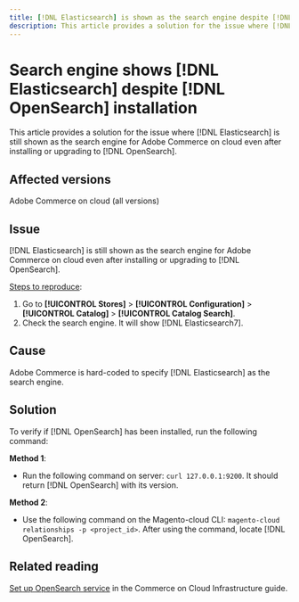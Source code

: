 ```yaml
---
title: [!DNL Elasticsearch] is shown as the search engine despite [!DNL OpenSearch] installation
description: This article provides a solution for the issue where [!DNL Elasticsearch] is still shown as the search engine for Adobe Commerce on cloud even after installing or upgrading to [!DNL OpenSearch].
---
```

# Search engine shows [!DNL Elasticsearch] despite [!DNL OpenSearch] installation

This article provides a solution for the issue where [!DNL Elasticsearch] is still shown as the search engine for Adobe Commerce on cloud even after installing or upgrading to [!DNL OpenSearch].

## Affected versions

Adobe Commerce on cloud (all versions)

## Issue

[!DNL Elasticsearch] is still shown as the search engine for Adobe Commerce on cloud even after installing or upgrading to [!DNL OpenSearch].

<u>Steps to reproduce</u>:

1. Go to **[!UICONTROL Stores]** > **[!UICONTROL Configuration]** > **[!UICONTROL Catalog]** > **[!UICONTROL Catalog Search]**.
1. Check the search engine. It will show [!DNL Elasticsearch7].

## Cause

Adobe Commerce is hard-coded to specify [!DNL Elasticsearch] as the search engine.

## Solution

To verify if [!DNL OpenSearch] has been installed, run the following command:

**Method 1**:

* Run the following command on server: `curl 127.0.0.1:9200`. It should return [!DNL OpenSearch] with its version.

**Method 2**:

* Use the following command on the Magento-cloud CLI: `magento-cloud relationships -p <project_id>`. After using the command, locate [!DNL OpenSearch].

## Related reading

[Set up OpenSearch service](https://experienceleague.adobe.com/docs/commerce-cloud-service/user-guide/configure/service/opensearch.html) in the Commerce on Cloud Infrastructure guide.
